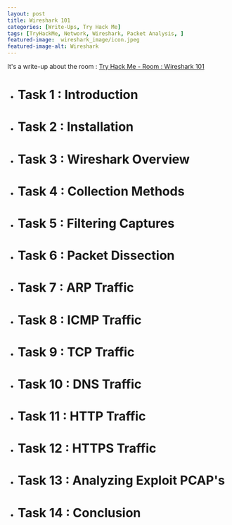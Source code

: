 ```yaml
---
layout: post
title: Wireshark 101
categories: [Write-Ups, Try Hack Me]
tags: [TryHackMe, Network, Wireshark, Packet Analysis, ]
featured-image:  wireshark_image/icon.jpeg
featured-image-alt: Wireshark
---
```


It's a write-up about the room : [Try Hack Me - Room : Wireshark 101](https://tryhackme.com/room/wireshark)

  - # Task 1 : Introduction
  - # Task 2 : Installation
  - # Task 3 : Wireshark Overview
  - # Task 4 : Collection Methods
  - # Task 5 : Filtering Captures
  - # Task 6 : Packet Dissection
  - # Task 7 : ARP Traffic
  - # Task 8 : ICMP Traffic
  - # Task 9 : TCP Traffic
  - # Task 10 : DNS Traffic
  - # Task 11 : HTTP Traffic
  - # Task 12 : HTTPS Traffic
  - # Task 13 : Analyzing Exploit PCAP's
  - # Task 14 : Conclusion